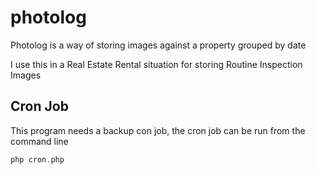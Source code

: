 # photolog

Photolog is a way of storing images against a property grouped by date

I use this in a Real Estate Rental situation for storing Routine Inspection Images

## Cron Job
This program needs a backup con job, the cron job can be run from the command line
```php
php cron.php
```

